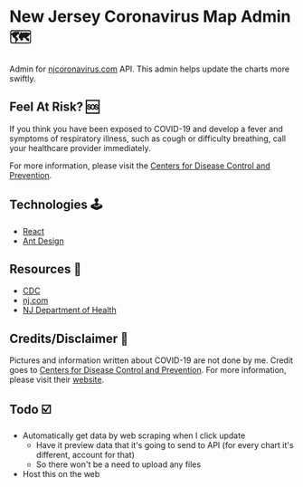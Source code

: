 # New Jersey Coronavirus Map Admin 🗺️

Admin for [njcoronavirus.com](https://njcoronavirus.com) API. This admin helps update the charts more swiftly.

## Feel At Risk? 🆘

If you think you have been exposed to COVID-19 and develop a fever and symptoms of respiratory illness, such as cough or difficulty breathing, call your healthcare provider immediately.

For more information, please visit the [Centers for Disease Control and Prevention](https://www.cdc.gov/coronavirus/2019-ncov/about/steps-when-sick.html).

## Technologies 🕹️

- [React](https://reactjs.org/)
- [Ant Design](https://ant.design/)

## Resources 📒

- [CDC](https://www.cdc.gov/coronavirus/2019-ncov/index.html)
- [nj.com](https://www.nj.com/)
- [NJ Department of Health](https://www.nj.gov/health/)

## Credits/Disclaimer 👏

Pictures and information written about COVID-19 are not done by me. Credit goes to [Centers for Disease Control and Prevention](https://www.cdc.gov/coronavirus/2019-ncov/index.html). For more information, please visit their [website](https://www.cdc.gov/coronavirus/2019-ncov/index.html).

## Todo ☑️

- Automatically get data by web scraping when I click update
  - Have it preview data that it's going to send to API (for every chart it's different, account for that)
  - So there won't be a need to upload any files
- Host this on the web
